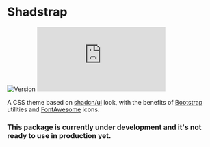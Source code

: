 # Shadstrap

![Version](https://img.shields.io/github/package-json/v/eugabrielsilva/shadstrap?style=for-the-badge&color=blue)
![Size](https://img.shields.io/github/size/eugabrielsilva/shadstrap/dist%2Fshadstrap.min.css?style=for-the-badge&color=green)

A CSS theme based on [shadcn/ui](https://github.com/shadcn-ui/ui) look, with the benefits of [Bootstrap](https://github.com/twbs/bootstrap) utilities and [FontAwesome](https://github.com/FortAwesome/Font-Awesome) icons.

### This package is currently under development and it's not ready to use in production yet.

